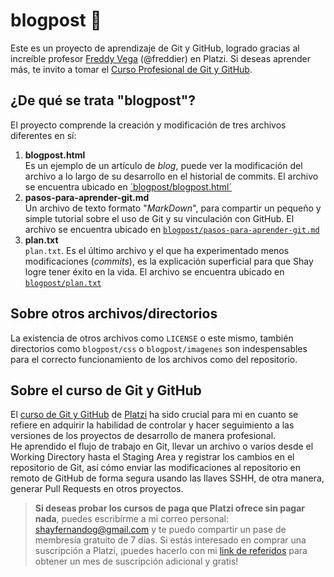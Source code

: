 # blogpost 📝
Este es un proyecto de aprendizaje de Git y GitHub, logrado gracias al increíble profesor [Freddy Vega](https://freddyvega.com/john-freddy-vega/) (@freddier) en Platzi. Si deseas aprender más, te invito a tomar el [Curso Profesional de Git y GitHub](https://platzi.com/cursos/git-github/).
## ¿De qué se trata "blogpost"?
El proyecto comprende la creación y modificación de tres archivos diferentes en sí:
1. **blogpost.html**  
   Es un ejemplo de un artículo de _blog_, puede ver la modificación del archivo a lo largo de su desarrollo en el historial de commits. El archivo se encuentra ubicado en [´blogpost/blogpost.html´](https://github.com/fernanshay/blogpost/blob/main/blogpost.html)
2. **pasos-para-aprender-git.md**  
   Un archivo de texto formato "_MarkDown_", para compartir un pequeño y simple tutorial sobre el uso de Git y su vinculación con GitHub. El archivo se encuentra ubicado en [`blogpost/pasos-para-aprender-git.md`](https://github.com/fernanshay/blogpost/blob/main/pasos-para-aprender-git.md)
3. **plan.txt**  
   `plan.txt`. Es el último archivo y el que ha experimentado menos modificaciones (_commits_), es la explicación superficial para que Shay logre tener éxito en la vida. El archivo se encuentra ubicado en [`blogpost/plan.txt`](https://github.com/fernanshay/blogpost/blob/main/plan.txt)
## Sobre otros archivos/directorios
La existencia de otros archivos como `LICENSE` o este mismo, también directorios como `blogpost/css` o `blogpost/imagenes` son indespensables para el correcto funcionamiento de los archivos como del repositorio.
## Sobre el curso de Git y GitHub
El [curso de Git y GitHub](https://platzi.com/cursos/git-github/) de [Platzi](https://platzi.com) ha sido crucial para mi en cuanto se refiere en adquirir la habilidad de controlar y hacer seguimiento a las versiones de los proyectos de desarrollo de manera profesional.  
He aprendido el flujo de trabajo en Git, llevar un archivo o varios desde el Working Directory hasta el Staging Area y registrar los cambios en el repositorio de Git, así cómo enviar las modificaciones al repositorio en remoto de GitHub de forma segura usando las llaves SSHH, de otra manera, generar Pull Requests en otros proyectos.  
> **Si deseas probar los cursos de paga que Platzi ofrece sin pagar nada**, puedes escribirme a mi correo personal: [shayfernandog@gmail.com](mailto:shayfernandog@gmail.com) y te puedo compartir un pase de membresía gratuito de 7 días. Si estás interesado en comprar una suscripción a Platzi, ¡puedes hacerlo con mi [link de referidos][1] para obtener un mes de suscripción adicional y gratis!  

[1]: [https://platzi.com/r/fernanshay](https://platzi.com/r/fernanshay)